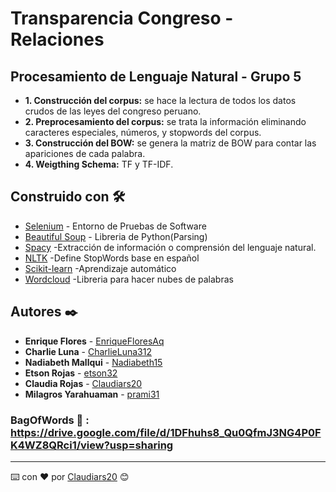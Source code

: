 # Transparencia Congreso - Relaciones
## Procesamiento de Lenguaje Natural - Grupo 5
* **1. Construcción del corpus:** se hace la lectura de todos los datos crudos de las leyes del congreso peruano.
* **2. Preprocesamiento del corpus:** se trata la información eliminando caracteres especiales, números, y stopwords del corpus.
* **3. Construcción del BOW:** se genera la matriz de BOW para contar las apariciones de cada palabra.
* **4. Weigthing Schema:** TF y TF-IDF.

## Construido con 🛠️
* [Selenium](https://selenium-python.readthedocs.io/index.html) - Entorno de Pruebas de Software
* [Beautiful Soup](https://www.crummy.com/software/BeautifulSoup/bs4/doc/) - Libreria de Python(Parsing)
* [Spacy](https://spacy.io/) -Extracción de información o comprensión del lenguaje natural. 
* [NLTK](https://www.nltk.org/) -Define StopWords base en español
* [Scikit-learn](https://scikit-learn.org/stable/) -Aprendizaje automático
* [Wordcloud](https://pypi.org/project/wordcloud/) -Libreria para hacer nubes de palabras

## Autores ✒️
* **Enrique Flores** - [EnriqueFloresAq](https://github.com/EnriqueFloresAq)
* **Charlie Luna** - [CharlieLuna312](https://github.com/CharlieLuna312)
* **Nadiabeth Mallqui** - [Nadiabeth15](https://github.com/Nadiabeth15)
* **Etson Rojas** - [etson32](https://github.com/etson32)
* **Claudia Rojas** - [Claudiars20](https://github.com/Claudiars20)
* **Milagros Yarahuaman** - [prami31](https://github.com/prami31)

### BagOfWords 👜 : https://drive.google.com/file/d/1DFhuhs8_Qu0QfmJ3NG4P0FK4WZ8QRci1/view?usp=sharing

---
⌨️ con ❤️ por [Claudiars20](https://github.com/Claudiars20) 😊
